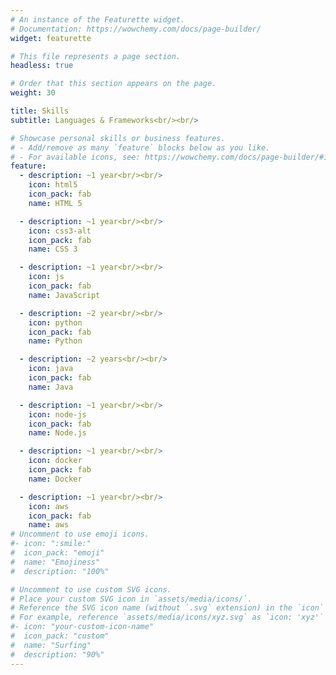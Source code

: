 ```yaml
---
# An instance of the Featurette widget.
# Documentation: https://wowchemy.com/docs/page-builder/
widget: featurette

# This file represents a page section.
headless: true

# Order that this section appears on the page.
weight: 30

title: Skills
subtitle: Languages & Frameworks<br/><br/>

# Showcase personal skills or business features.
# - Add/remove as many `feature` blocks below as you like.
# - For available icons, see: https://wowchemy.com/docs/page-builder/#icons
feature:
  - description: ~1 year<br/><br/>
    icon: html5
    icon_pack: fab
    name: HTML 5

  - description: ~1 year<br/><br/>
    icon: css3-alt
    icon_pack: fab
    name: CSS 3

  - description: ~1 year<br/><br/>
    icon: js
    icon_pack: fab
    name: JavaScript

  - description: ~2 year<br/><br/>
    icon: python
    icon_pack: fab
    name: Python

  - description: ~2 years<br/><br/>
    icon: java
    icon_pack: fab
    name: Java

  - description: ~1 year<br/><br/>
    icon: node-js
    icon_pack: fab
    name: Node.js

  - description: ~1 year<br/><br/>
    icon: docker
    icon_pack: fab
    name: Docker

  - description: ~1 year<br/><br/>
    icon: aws
    icon_pack: fab
    name: aws
# Uncomment to use emoji icons.
#- icon: ":smile:"
#  icon_pack: "emoji"
#  name: "Emojiness"
#  description: "100%"

# Uncomment to use custom SVG icons.
# Place your custom SVG icon in `assets/media/icons/`.
# Reference the SVG icon name (without `.svg` extension) in the `icon` field.
# For example, reference `assets/media/icons/xyz.svg` as `icon: 'xyz'`
#- icon: "your-custom-icon-name"
#  icon_pack: "custom"
#  name: "Surfing"
#  description: "90%"
---
```

